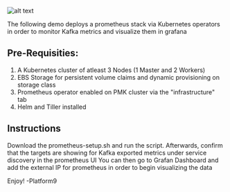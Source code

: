 ![alt text](https://raw.githubusercontent.com/platform9/prometheus-kafka/master/kafka_prom_architecture.png)


The following demo deploys a prometheus stack via Kubernetes operators in order to monitor Kafka metrics and visualize them in grafana 

## Pre-Requisities:

1. A Kubernetes cluster of atleast 3 Nodes (1 Master and 2 Workers) 
2. EBS Storage for persistent volume claims and dynamic provisioning on storage class 
3. Prometheus operator enabled on PMK cluster via the "infrastructure" tab 
4. Helm and Tiller installed 

## Instructions 

Download the prometheus-setup.sh and run the script. Afterwards, confirm that the targets are showing for Kafka exported metrics under service discovery in the prometheus UI 
You can then go to Grafan Dashboard and add the external IP for prometheus in order to begin visualizing the data

Enjoy!
-Platform9
